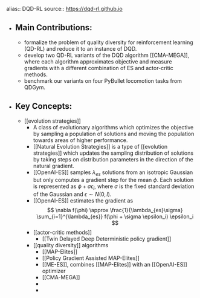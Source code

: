 alias:: DQD-RL
source:: https://dqd-rl.github.io

- ## Main Contributions:
	- formalize the problem of quality diversity for reinforcement learning (QD-RL) and reduce it to an instance of DQD.
	- develop two QD-RL variants of the DQD algorithm [[CMA-MEGA]], where each algorithm approximates objective and measure gradients with a different combination of ES and actor-critic methods.
	- benchmark our variants on four PyBullet locomotion tasks from QDGym.
- ## Key Concepts:
	- [[evolution strategies]]
		- A class of evolutionary algorithms which optimizes the objective by sampling a population of solutions and moving the population towards areas of higher performance.
		- [[Natural Evolution Strategies]] is a type of [[evolution strategies]] which updates the sampling distribution of solutions by taking steps on distribution parameters in the direction of the natural gradient.
		- [[OpenAI-ES]] samples $\lambda_{es}$ solutions from an isotropic Gaussian but only computes a gradient step for the mean $\phi$. Each solution is represented as $\phi + \sigma \epsilon_i$, where $\sigma$ is the fixed standard deviation of the Gaussian and $\epsilon \sim N(0,I)$.
		- [[OpenAI-ES]] estimates the gradient as
		  $$
		  \nabla f(\phi) \approx \frac{1}{\lambda_{es}\sigma} \sum_{i=1}^{\lambda_{es}} f(\phi + \sigma \epsilon_i) \epsilon_i
		  $$
		- [[actor-critic methods]]
			- [[Twin Delayed Deep Deterministic policy gradient]]
		- [[quality diversity]] algorithms
			- [[MAP-Elites]]
			- [[Policy Gradient Assisted MAP-Elites]]
			- [[ME-ES]], combines [[MAP-Elites]] with an [[OpenAI-ES]] optimizer
			- [[CMA-MEGA]]
			-
			-